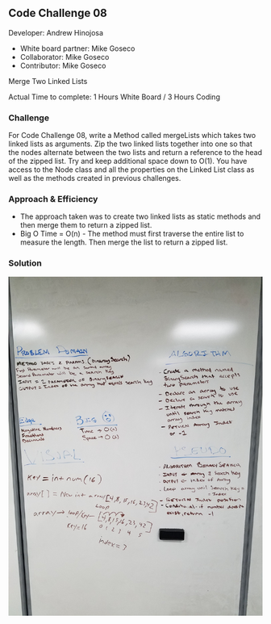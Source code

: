 ## Code Challenge 08

Developer: Andrew Hinojosa

- White board partner: Mike Goseco 
- Collaborator: Mike Goseco
- Contributor: Mike Goseco

Merge Two Linked Lists

Actual Time to complete: 1 Hours White Board / 3 Hours Coding

### Challenge
For Code Challenge 08,  write a Method called mergeLists which takes two linked lists as arguments. Zip the two linked lists together into one so that the nodes alternate between the two lists and return a reference to the head of the zipped list. Try and keep additional space down to O(1). You have access to the Node class and all the properties on the Linked List class as well as the methods created in previous challenges.

### Approach & Efficiency
* The approach taken was to create two linked lists as static methods and then merge them to return a zipped list.
* Big O Time = O(n) - The method must first traverse the entire list to measure the length. Then merge the list to return a zipped list.

### Solution
![White Board 08](https://github.com/drewsview34/data-structures-and-algorithms/blob/master/assets/codeChallengeThree.jpg)
